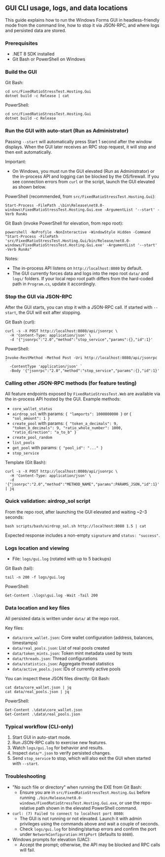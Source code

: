 ## GUI CLI usage, logs, and data locations

This guide explains how to run the Windows Forms GUI in headless-friendly mode from the command line, how to stop it via JSON-RPC, and where logs and persisted data are stored.

### Prerequisites
- .NET 8 SDK installed
- Git Bash or PowerShell on Windows

### Build the GUI
Git Bash:
```
cd src/FixedRatioStressTest.Hosting.Gui
dotnet build -c Release | cat
```

PowerShell:
```
cd src/FixedRatioStressTest.Hosting.Gui
dotnet build -c Release
```

### Run the GUI with auto-start (Run as Administrator)
Passing `--start` will automatically press Start 1 second after the window displays. When the GUI later receives an RPC stop request, it will stop and then exit automatically.

Important:
- On Windows, you must run the GUI elevated (Run as Administrator) or the in-process API and logging can be blocked by the OS/firewall. If you see connection errors from `curl` or the script, launch the GUI elevated as shown below.

PowerShell (recommended, from `src/FixedRatioStressTest.Hosting.Gui`):
```
Start-Process -FilePath .\bin\Release\net8.0-windows\FixedRatioStressTest.Hosting.Gui.exe -ArgumentList '--start' -Verb RunAs
```

Git Bash (invoke PowerShell for elevation, from repo root):
```
powershell -NoProfile -NonInteractive -WindowStyle Hidden -Command "Start-Process -FilePath 'src/FixedRatioStressTest.Hosting.Gui/bin/Release/net8.0-windows/FixedRatioStressTest.Hosting.Gui.exe' -ArgumentList '--start' -Verb RunAs"
```

Notes:
- The in-process API listens on `http://localhost:8080` by default.
- The GUI currently forces data and logs into the repo root `data/` and `logs/` folders. If your local repo root path differs from the hard-coded path in `Program.cs`, update it accordingly.

### Stop the GUI via JSON-RPC
After the GUI starts, you can stop it with a JSON-RPC call. If started with `--start`, the GUI will exit after stopping.

Git Bash (curl):
```
curl -s -X POST http://localhost:8080/api/jsonrpc \
  -H 'Content-Type: application/json' \
  -d '{"jsonrpc":"2.0","method":"stop_service","params":{},"id":1}'
```

PowerShell:
```
Invoke-RestMethod -Method Post -Uri http://localhost:8080/api/jsonrpc `
  -ContentType 'application/json' `
  -Body '{"jsonrpc":"2.0","method":"stop_service","params":{},"id":1}'
```

### Calling other JSON-RPC methods (for feature testing)
All feature endpoints exposed by `FixedRatioStressTest.Web` are available via the in-process API hosted by the GUI. Example methods:
- `core_wallet_status`
- `airdrop_sol` with params: `{ "lamports": 1000000000 }` or `{ "sol_amount": 1 }`
- `create_pool` with params: `{ "token_a_decimals": 9, "token_b_decimals": 9, "ratio_whole_number": 1000, "ratio_direction": "a_to_b" }`
- `create_pool_random`
- `list_pools`
- `get_pool` with params: `{ "pool_id": "..." }`
- `stop_service`

Template (Git Bash):
```
curl -s -X POST http://localhost:8080/api/jsonrpc \
  -H 'Content-Type: application/json' \
  -d '{"jsonrpc":"2.0","method":"METHOD_NAME","params":PARAMS_JSON,"id":1}' | jq
```

### Quick validation: airdrop_sol script
From the repo root, after launching the GUI elevated and waiting ~2–3 seconds:
```
bash scripts/bash/airdrop_sol.sh http://localhost:8080 1.5 | cat
```
Expected response includes a non-empty `signature` and `status: "success"`.

### Logs location and viewing
- File: `logs/gui.log` (rotated with up to 5 backups)

Git Bash (tail):
```
tail -n 200 -f logs/gui.log
```

PowerShell:
```
Get-Content .\logs\gui.log -Wait -Tail 200
```

### Data location and key files
All persisted data is written under `data/` at the repo root.

Key files:
- `data/core_wallet.json`: Core wallet configuration (address, balances, timestamps)
- `data/real_pools.json`: List of real pools created
- `data/token_mints.json`: Token mint metadata used by tests
- `data/threads.json`: Thread configurations
- `data/statistics.json`: Aggregate thread statistics
- `data/active_pools.json`: IDs of currently active pools

You can inspect these JSON files directly:
Git Bash:
```
cat data/core_wallet.json | jq
cat data/real_pools.json | jq
```

PowerShell:
```
Get-Content .\data\core_wallet.json
Get-Content .\data\real_pools.json
```

### Typical workflow (CLI-only)
1) Start GUI in auto-start mode.
2) Run JSON-RPC calls to exercise new features.
3) Watch `logs/gui.log` for behavior and results.
4) Inspect `data/*.json` to verify persisted changes.
5) Send `stop_service` to stop, which will also exit the GUI when started with `--start`.


### Troubleshooting
- "No such file or directory" when running the EXE from Git Bash:
  - Ensure you are in `src/FixedRatioStressTest.Hosting.Gui` before running `./bin/Release/net8.0-windows/FixedRatioStressTest.Hosting.Gui.exe`, or use the repo-relative path shown in the elevated PowerShell command.
- `curl: (7) Failed to connect to localhost port 8080`:
  - The GUI is not running or not elevated. Launch it with admin privileges using the commands above and wait a couple of seconds.
  - Check `logs/gui.log` for binding/startup errors and confirm the port under `NetworkConfiguration:HttpPort` (defaults to `8080`).
- Windows prompts for elevation (UAC):
  - Accept the prompt; otherwise, the API may be blocked and RPC calls will fail.

